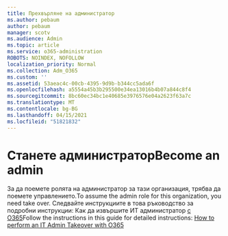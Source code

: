 ```yaml
---
title: Прехвърляне на администратор
ms.author: pebaum
author: pebaum
manager: scotv
ms.audience: Admin
ms.topic: article
ms.service: o365-administration
ROBOTS: NOINDEX, NOFOLLOW
localization_priority: Normal
ms.collection: Adm_O365
ms.custom: ''
ms.assetid: 53aeac4c-00cb-4395-9d9b-b344cc5ada6f
ms.openlocfilehash: a5554a45b3b295500e34ea13016b4b07a844c8f4
ms.sourcegitcommit: 8bc60ec34bc1e40685e3976576e04a2623f63a7c
ms.translationtype: MT
ms.contentlocale: bg-BG
ms.lasthandoff: 04/15/2021
ms.locfileid: "51821832"
---
```

# <a name="become-an-admin"></a><span data-ttu-id="d0f05-102">Станете администратор</span><span class="sxs-lookup"><span data-stu-id="d0f05-102">Become an admin</span></span>

<span data-ttu-id="d0f05-103">За да поемете ролята на администратор за тази организация, трябва да поемете управлението.</span><span class="sxs-lookup"><span data-stu-id="d0f05-103">To assume the admin role for this organization, you need take over.</span></span> <span data-ttu-id="d0f05-104">Следвайте инструкциите в това ръководство за подробни инструкции: Как да извършите ИТ администратор [с O365](https://powerbi.microsoft.com/pt-pt/blog/how-to-perform-an-it-admin-takeover-with-o365/)</span><span class="sxs-lookup"><span data-stu-id="d0f05-104">Follow the instructions in this guide for detailed instructions: [How to perform an IT Admin Takeover with O365](https://powerbi.microsoft.com/pt-pt/blog/how-to-perform-an-it-admin-takeover-with-o365/)</span></span>
